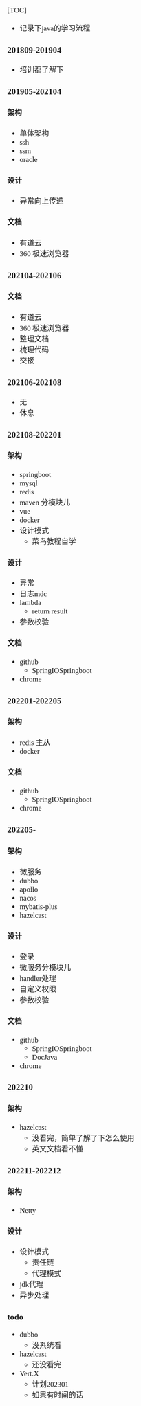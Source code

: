 <span  style="font-family: Simsun,serif; font-size: 17px; ">

[TOC]

- 记录下java的学习流程

### 201809-201904

- 培训都了解下

### 201905-202104

#### 架构

- 单体架构
- ssh
- ssm
- oracle

#### 设计

- 异常向上传递

#### 文档

- 有道云
- 360 极速浏览器

### 202104-202106

#### 文档

- 有道云
- 360 极速浏览器
- 整理文档
- 梳理代码
- 交接

### 202106-202108

- 无
- 休息

### 202108-202201

#### 架构

- springboot
- mysql
- redis
- maven 分模块儿
- vue
- docker
- 设计模式
    - 菜鸟教程自学

#### 设计

- 异常
- 日志mdc
- lambda
    - return result
- 参数校验

#### 文档

- github
    - SpringIOSpringboot
- chrome

### 202201-202205

#### 架构

- redis 主从
- docker

#### 文档

- github
    - SpringIOSpringboot
- chrome

### 202205-

#### 架构

- 微服务
- dubbo
- apollo
- nacos
- mybatis-plus
- hazelcast

#### 设计

- 登录
- 微服务分模块儿
- handler处理
- 自定义权限
- 参数校验

#### 文档

- github
    - SpringIOSpringboot
    - DocJava
- chrome

### 202210

#### 架构

- hazelcast
    - 没看完，简单了解了下怎么使用
    - 英文文档看不懂

### 202211-202212

#### 架构

- Netty

#### 设计

- 设计模式
    - 责任链
    - 代理模式
- jdk代理
- 异步处理

### todo

- dubbo
    - 没系统看
- hazelcast
    - 还没看完
- Vert.X
    - 计划202301
    - 如果有时间的话

</span>